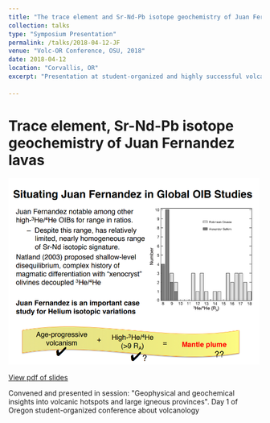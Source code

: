 ```yaml
---
title: "The trace element and Sr-Nd-Pb isotope geochemistry of Juan Fernandez lavas reveal variable contributions from a high-3He/4He mantle plume"
collection: talks
type: "Symposium Presentation"
permalink: /talks/2018-04-12-JF
venue: "Volc-OR Conference, OSU, 2018"
date: 2018-04-12
location: "Corvallis, OR"
excerpt: "Presentation at student-organized and highly successful volcanology conference in Oregon with colleagues from OSU, UO, PSU"

---
```


# Trace element, Sr-Nd-Pb isotope geochemistry of Juan Fernandez lavas


<a href="/files/2.2_Truong.pdf"><img src="/images/volc-or-presentation-slide-3.png" style="width:500px" alt="Slide with histogram showing number of analyses for 3He/4He in units of RA. One island, Alexander Selkirk has lower values between 8-10, while the other, Robinson Crusoe has higher values between 11-18. Bottom shows Yellow banner text of phrase formatted like equation: Age-progressive volcanism (check-mark) + High 3He/4He (over 9 RA) (check-mark) = Mantle plume (??). Slide text: Situating Juan Fernandez in Global OIB Studies. Juan Fernandez notable among other high-3He/4He OIBs for range in ratios. Despite this range, has relatively limited, nearly homogeneous range of Sr-Nd isotopic signature. Natland (2003) proposed shallow-level disequilibrium, complex history of magmatic differentiation with “xenocryst” olivines decoupled 3He/4He. Juan Fernandez is an important case study for Helium isotopic variations. ">
</a>

[View pdf of slides](/files/2.2_Truong.pdf)

Convened and presented in session: "Geophysical and geochemical insights into volcanic hotspots and large igneous provinces". Day 1 of Oregon student-organized conference about volcanology 
